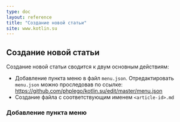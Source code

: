 ```yaml
---
type: doc
layout: reference
title: "Создание новой статьи"
site: www.kotlin.su
---
```


## Создание новой статьи

Создание новой статьи сводится к двум основным действиям:

* Добавление пункта меню в файл `menu.json`. Отредактировать `menu.json` можно проследовав по ссылке: https://github.com/phplego/kotlin.su/edit/master/menu.json
* Создание файла с соответствующим именем `<article-id>.md`

### Добавление пункта меню
